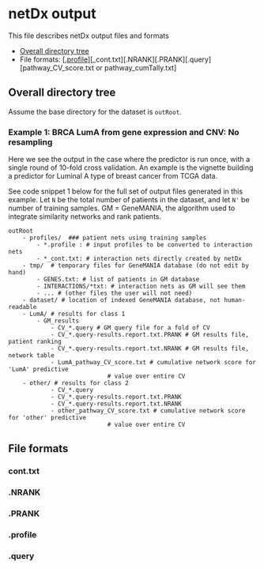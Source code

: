 # netDx output

This file describes netDx output files and formats

* [Overall directory tree](#overall_directory_tree)
* File formats: \[[.profile](#.profile)\][\_cont.txt][.NRANK][.PRANK][.query][pathway_CV_score.txt or pathway_cumTally.txt]

## Overall directory tree
Assume the base directory for the dataset is `outRoot`.

### Example 1: BRCA LumA from gene expression and CNV: No resampling
Here we see the output in the case where the predictor is run once, with a single round of 10-fold cross validation. An example is the vignette building a predictor for Luminal A type of breast cancer from TCGA data.

See code snippet 1 below for the full set of output files generated in this example. Let `N` be the total number of patients in the dataset, and let `N'` be number of training samples.
GM = GeneMANIA, the algorithm used to integrate similarity networks and rank patients.
```
outRoot
	- profiles/  ### patient nets using training samples
		- *.profile : # input profiles to be converted to interaction nets
		- *_cont.txt: # interaction nets directly created by netDx
	- tmp/	# temporary files for GeneMANIA database (do not edit by hand)
		- GENES.txt: # list of patients in GM database
		- INTERACTIONS/*txt: # interaction nets as GM will see them
		- ... # (other files the user will not need)
	- dataset/ # location of indexed GeneMANIA database, not human-readable
	- LumA/ # results for class 1
		- GM_results 
			- CV_*.query # GM query file for a fold of CV 
			- CV_*.query-results.report.txt.PRANK # GM results file, patient ranking
			- CV_*.query-results.report.txt.NRANK # GM results file, network table
			- LumA_pathway_CV_score.txt # cumulative network score for 'LumA' predictive 
						    # value over entire CV
	- other/ # results for class 2
			- CV_*.query
			- CV_*.query-results.report.txt.PRANK
			- CV_*.query-results.report.txt.NRANK
			- other_pathway_CV_score.txt # cumulative network score for 'other' predictive
							# value over entire CV
```

## File formats

### cont.txt

### .NRANK

### .PRANK

### .profile

### .query
